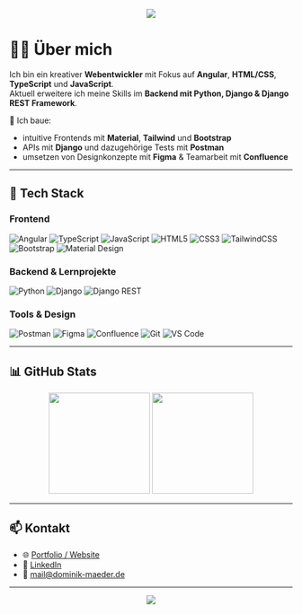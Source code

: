 <p align="center">
  <img src="https://capsule-render.vercel.app/api?type=rect&color=1e1e2f&height=160&section=header&text=Hi%20there%20👋%20I'm%20Dominik&fontColor=F8F8F8&fontSize=32&desc=Webentwickler%20mit%20Leidenschaft%20für%20Code%20und%20Design&descSize=16&descAlign=62" />
</p>

# 👨‍💻 Über mich

Ich bin ein kreativer **Webentwickler** mit Fokus auf **Angular**, **HTML/CSS**, **TypeScript** und **JavaScript**.  
Aktuell erweitere ich meine Skills im **Backend mit Python, Django & Django REST Framework**.

🔧 Ich baue:  
- intuitive Frontends mit **Material**, **Tailwind** und **Bootstrap**  
- APIs mit **Django** und dazugehörige Tests mit **Postman**  
- umsetzen von Designkonzepte mit **Figma** & Teamarbeit mit **Confluence**

---

## 🧰 Tech Stack

### **Frontend**
![Angular](https://img.shields.io/badge/-Angular-DD0031?style=for-the-badge&logo=angular&logoColor=white)
![TypeScript](https://img.shields.io/badge/-TypeScript-3178C6?style=for-the-badge&logo=typescript&logoColor=white)
![JavaScript](https://img.shields.io/badge/-JavaScript-F7DF1E?style=for-the-badge&logo=javascript&logoColor=black)
![HTML5](https://img.shields.io/badge/-HTML5-E34F26?style=for-the-badge&logo=html5&logoColor=white)
![CSS3](https://img.shields.io/badge/-CSS3-1572B6?style=for-the-badge&logo=css3&logoColor=white)
![TailwindCSS](https://img.shields.io/badge/-Tailwind-06B6D4?style=for-the-badge&logo=tailwindcss&logoColor=white)
![Bootstrap](https://img.shields.io/badge/-Bootstrap-7952B3?style=for-the-badge&logo=bootstrap&logoColor=white)
![Material Design](https://img.shields.io/badge/-Material--UI-0081CB?style=for-the-badge&logo=mui&logoColor=white)

### **Backend & Lernprojekte**
![Python](https://img.shields.io/badge/-Python-3776AB?style=for-the-badge&logo=python&logoColor=white)
![Django](https://img.shields.io/badge/-Django-092E20?style=for-the-badge&logo=django&logoColor=white)
![Django REST](https://img.shields.io/badge/-Django%20REST%20Framework-EF3D38?style=for-the-badge&logo=django&logoColor=white)

### **Tools & Design**
![Postman](https://img.shields.io/badge/-Postman-FF6C37?style=for-the-badge&logo=postman&logoColor=white)
![Figma](https://img.shields.io/badge/-Figma-F24E1E?style=for-the-badge&logo=figma&logoColor=white)
![Confluence](https://img.shields.io/badge/-Confluence-172B4D?style=for-the-badge&logo=confluence&logoColor=white)
![Git](https://img.shields.io/badge/-Git-F05032?style=for-the-badge&logo=git&logoColor=white)
![VS Code](https://img.shields.io/badge/-VSCode-007ACC?style=for-the-badge&logo=visual-studio-code&logoColor=white)

---

## 📊 GitHub Stats

<p align="center">
  <img src="https://github-readme-stats.vercel.app/api?username=Dominik-Maeder&show_icons=true&theme=tokyonight&hide_border=true" height="180"/>
  <img src="https://github-readme-stats.vercel.app/api/top-langs/?username=Dominik-Maeder&layout=compact&theme=tokyonight&hide_border=true" height="180"/>
</p>

---

## 📫 Kontakt

- 🌐 [Portfolio / Website](www.dominik-maeder.de)
- 💼 [LinkedIn](#)
- 📧 [mail@dominik-maeder.de](mailto:dein.email@example.com)

---

<p align="center">
  <img src="https://capsule-render.vercel.app/api?type=rect&color=1e1e2f&height=80&section=footer&text=Made%20with%20💻%20and%20☕&fontColor=FFFFFF&fontSize=16" />
</p>
